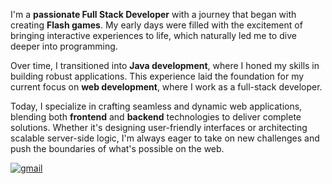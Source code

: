 I'm a **passionate Full Stack Developer** with a journey that began with creating **Flash games**. My early days were filled with the excitement of bringing interactive experiences to life, which naturally led me to dive deeper into programming.

Over time, I transitioned into **Java development**, where I honed my skills in building robust applications. This experience laid the foundation for my current focus on **web development**, where I work as a full-stack developer.

Today, I specialize in crafting seamless and dynamic web applications, blending both **frontend** and **backend** technologies to deliver complete solutions. Whether it's designing user-friendly interfaces or architecting scalable server-side logic, I'm always eager to take on new challenges and push the boundaries of what's possible on the web.

[![gmail](https://img.shields.io/badge/-lukadevv@proton.me-D14836?style=flat&logo=Gmail&logoColor=white)](mailto:lukadevv@proton.me)
